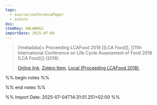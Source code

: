 ```yaml
---
tags:
  - source/conferencePaper
  - zotero
doi: 
itemKey: GWLAWHGJ
importDate: 2025-07-04
---
```

>[!metadata]+
> Proceeding LCAFood 2018
> [[LCA Food]], 
> [[11th International Conference on Life Cycle Assessment of Food 2018 (LCA Food)]] (2018)
> 
> [Online link](), [Zotero Item](zotero://select/library/items/GWLAWHGJ), [Local (Proceeding LCAFood 2018)](file://C:/Users/aburg/Documents/references/zotero/storage/8T5QG3XJ/Proceeding%20LCAFood%202018.pdf), 

%% begin notes %%

%% end notes %%

%% Import Date: 2025-07-04T14:31:01.251+02:00 %%
